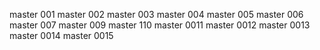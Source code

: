 master 001
master 002
master 003
master 004
master 005
master 006
master 007
master 009
master 110
master 0011
master 0012
master 0013
master 0014
master 0015

